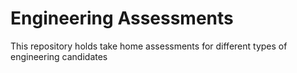 # Engineering Assessments

This repository holds take home assessments for different types of engineering candidates
